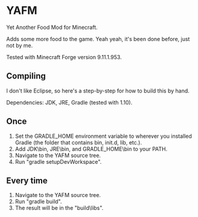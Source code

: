 YAFM
====

Yet Another Food Mod for Minecraft.

Adds some more food to the game.  Yeah yeah, it's been done before, just not by me.

Tested with Minecraft Forge version 9.11.1.953.

Compiling
---------

I don't like Eclipse, so here's a step-by-step for how to build this by hand.

Dependencies: JDK, JRE, Gradle (tested with 1.10).

Once
----
1. Set the GRADLE_HOME environment variable to wherever you installed Gradle (the folder that contains bin, init.d, lib, etc.).
2. Add JDK\bin, JRE\bin, and GRADLE_HOME\bin to your PATH.
3. Navigate to the YAFM source tree.
4. Run "gradle setupDevWorkspace".

Every time
----------
1. Navigate to the YAFM source tree.
2. Run "gradle build".
3. The result will be in the "build\libs".
